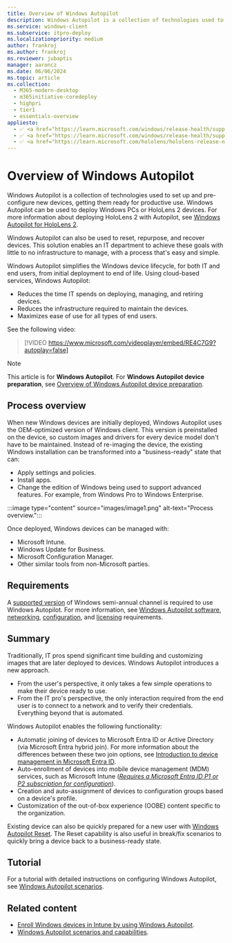 ```yaml
---
title: Overview of Windows Autopilot
description: Windows Autopilot is a collection of technologies used to set up and pre-configure new devices, getting them ready for productive use.
ms.service: windows-client
ms.subservice: itpro-deploy
ms.localizationpriority: medium
author: frankroj
ms.author: frankroj
ms.reviewer: jubaptis
manager: aaroncz
ms.date: 06/06/2024
ms.topic: article
ms.collection:
  - M365-modern-desktop
  - m365initiative-coredeploy
  - highpri
  - tier1
  - essentials-overview
appliesto:
  - ✅ <a href="https://learn.microsoft.com/windows/release-health/supported-versions-windows-client" target="_blank">Windows 11</a>
  - ✅ <a href="https://learn.microsoft.com/windows/release-health/supported-versions-windows-client" target="_blank">Windows 10</a>
  - ✅ <a href="https://learn.microsoft.com/hololens/hololens-release-notes" target="_blank">Windows Holographic</a>
---
```


# Overview of Windows Autopilot

Windows Autopilot is a collection of technologies used to set up and pre-configure new devices, getting them ready for productive use. Windows Autopilot can be used to deploy Windows PCs or HoloLens 2 devices. For more information about deploying HoloLens 2 with Autopilot, see [Windows Autopilot for HoloLens 2](/hololens/hololens2-autopilot).

Windows Autopilot can also be used to reset, repurpose, and recover devices. This solution enables an IT department to achieve these goals with little to no infrastructure to manage, with a process that's easy and simple.

Windows Autopilot simplifies the Windows device lifecycle, for both IT and end users, from initial deployment to end of life. Using cloud-based services, Windows Autopilot:

- Reduces the time IT spends on deploying, managing, and retiring devices.
- Reduces the infrastructure required to maintain the devices.
- Maximizes ease of use for all types of end users.

See the following video:

> [!VIDEO https://www.microsoft.com/videoplayer/embed/RE4C7G9?autoplay=false]

> [!NOTE]
>
> This article is for **Windows Autopilot**. For **Windows Autopilot device preparation**, see [Overview of Windows Autopilot device preparation](device-preparation/overview.md).

## Process overview

When new Windows devices are initially deployed, Windows Autopilot uses the OEM-optimized version of Windows client. This version is preinstalled on the device, so custom images and drivers for every device model don't have to be maintained. Instead of re-imaging the device, the existing Windows installation can be transformed into a "business-ready" state that can:

- Apply settings and policies.
- Install apps.
- Change the edition of Windows being used to support advanced features. For example, from Windows Pro to Windows Enterprise.

:::image type="content" source="images/image1.png" alt-text="Process overview.":::

Once deployed, Windows devices can be managed with:

- Microsoft Intune.
- Windows Update for Business.
- Microsoft Configuration Manager.
- Other similar tools from non-Microsoft parties.

## Requirements

A [supported version](/windows/release-information/) of Windows semi-annual channel is required to use Windows Autopilot. For more information, see [Windows Autopilot software](requirements.md?tabs=software), [networking](requirements.md?tabs=networking), [configuration](requirements.md?tabs=configuration), and [licensing](requirements.md?tabs=licensing) requirements.

## Summary

Traditionally, IT pros spend significant time building and customizing images that are later deployed to devices. Windows Autopilot introduces a new approach.

- From the user's perspective, it only takes a few simple operations to make their device ready to use.
- From the IT pro's perspective, the only interaction required from the end user is to connect to a network and to verify their credentials. Everything beyond that is automated.

Windows Autopilot enables the following functionality:

- Automatic joining of devices to Microsoft Entra ID or Active Directory (via Microsoft Entra hybrid join). For more information about the differences between these two join options, see [Introduction to device management in Microsoft Entra ID](/azure/active-directory/device-management-introduction).
- Auto-enrollment of devices into mobile device management (MDM) services, such as Microsoft Intune ([*Requires a Microsoft Entra ID P1 or P2 subscription for configuration*](/windows/client-management/mdm/azure-ad-and-microsoft-intune-automatic-mdm-enrollment-in-the-new-portal)).
- Creation and auto-assignment of devices to configuration groups based on a device's profile.
- Customization of the out-of-box experience (OOBE) content specific to the organization.

Existing device can also be quickly prepared for a new user with [Windows Autopilot Reset](windows-autopilot-reset.md). The Reset capability is also useful in break/fix scenarios to quickly bring a device back to a business-ready state.

## Tutorial

For a tutorial with detailed instructions on configuring Windows Autopilot, see [Windows Autopilot scenarios](tutorial/autopilot-scenarios.md).

## Related content

- [Enroll Windows devices in Intune by using Windows Autopilot](/intune/enrollment-autopilot).
- [Windows Autopilot scenarios and capabilities](windows-autopilot-scenarios.md).
